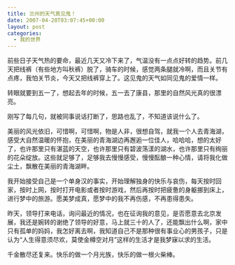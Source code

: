```yaml
---
title: 兰州的天气真见鬼！
date: 2007-04-28T03:07:45+00:00
layout: post
categories:
  - 我的世界
---
```

前些日子天气热的要命，最近几天又冷下来了，气温没有一点点好转的趋势。前几天把线裤（有些地方叫秋裤）脱了，骑车的时候，感觉两条腿就冷啊，而且关节有点疼，我怕关节炎，今天又把线裤穿上了。这见鬼的天气如同见鬼的爱情一样。

转眼就要到五一了，想起去年的时候，五一去了康县，那里的自然风光真的很漂亮。

刚写了每几句，就被同事说话打断了，思路也乱了，不知道该说什么了。

美丽的风光依旧，可惜啊，可惜啊，物是人非，很想自驾，就我一个人去青海湖，感受大自然温暖的怀抱，在美丽的青海湖边再邂逅一位佳人，哈哈哈，想的太好了，也许那里只有湛蓝的天空，也许那里只有碧波荡漾的湖水，也许那里只有绚丽的花朵绽放。这些就足够了，足够我去慢慢感受，慢慢酝酿一种心情，请将我化做尘土，飘散在美丽的青海湖畔。
<!--more-->
我开始接受自己是一个单身汉的事实，开始理解独身的快乐与哀伤，每天按时回家，按时上网，按时打开电影或者按时游戏，然后再按时把疲惫的身躯挪到床上，进行梦中的旅游。愿美梦成真，愿梦中的我不再伤感，不再患得患失。

昨天，领导打来电话，询问最近的情况，也在征询我的意见，是否愿意去北京发展，我还是婉转的谢绝了领导的好意，马上就三十的人了，还能飘出什么啊，家中只有孤单的妈妈，我怎好离去啊，我知道自己不是那种很有事业心的男孩子，只是认为“人生得意须尽欢，莫使金樽空对月”这样的生活才是我梦寐以求的生活。

千金散尽还复来。快乐的做一个月光族，快乐的做一根火柴棒。